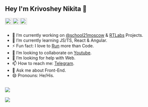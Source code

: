 ## Hey I'm Krivoshey Nikita 👋
<a href="https://www.linkedin.com/in/itkrivoshey">
	<img align="left" alt="Linkdein" width="22px" src="https://cdn2.iconfinder.com/data/icons/social-media-2285/512/1_Linkedin_unofficial_colored_svg-512.png" />
</a>
<a href="https://t.me/ITKrivoshey">
	<img align="left" alt="Telegram" width="22px" src="https://cdn4.iconfinder.com/data/icons/logos-and-brands/512/335_Telegram_logo-512.png" />
</a>
<a href="https://www.instagram.com/itkrivoshey">
	<img align="left" alt="Instagram" width="22px" src="https://cdn2.iconfinder.com/data/icons/social-media-2285/512/1_Instagram_colored_svg_1-512.png" />
</a>

<br>
<br>

- 🔭 I’m currently working on [@school21moscow](https://github.com/school21moscow) & [RTLabs](https://www.rtlabs.ru/) Projects.
- 🌱 I’m currently learning JS/TS, React & Angular.
- ⚡ Fun fact: I love to [Run](https://bit.ly/ITK-Strava) more than Code.
- 👯 I’m looking to collaborate on [Youtube](https://www.youtube.com/c/ITKrivoshey).
- 🤔 I’m looking for help with Web.
- 📫 How to reach me: [Telegram](https://t.me/ITKrivoshey).
- 💬 Ask me about Front-End.
- 😄 Pronouns: He/His.

<br>
<a href="https://github.com/IT-Krivoshey">
  <img align="center" src="https://github-readme-stats.vercel.app/api/top-langs/?username=IT-Krivoshey&theme=tokyonight&hide=c,makefile,shell&langs_count=8&layout=compact" />
</a>

<br>
<br>

<a href="https://github.com/IT-Krivoshey">
 <img align="center" src="https://github-readme-stats.vercel.app/api?username=IT-Krivoshey&show_icons=true&theme=tokyonight&hide=issues,contribs&line_height=30px" />
</a>

